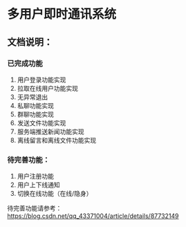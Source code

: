 # 多用户即时通讯系统

## 文档说明：
### 已完成功能
1. 用户登录功能实现
2. 拉取在线用户功能实现
3. 无异常退出
4. 私聊功能实现
5. 群聊功能实现
6. 发送文件功能实现
7. 服务端推送新闻功能实现
8. 离线留言和离线文件功能实现

### 待完善功能：
1. 用户注册功能
2. 用户上下线通知
3. 切换在线功能（在线/隐身）

待完善功能请参考：
https://blog.csdn.net/qq_43371004/article/details/87732149
